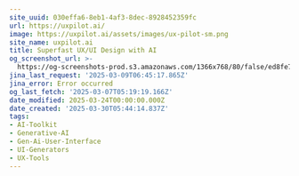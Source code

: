 ```yaml
---
site_uuid: 030effa6-8eb1-4af3-8dec-8928452359fc
url: https://uxpilot.ai/
image: https://uxpilot.ai/assets/images/ux-pilot-sm.png
site_name: uxpilot.ai
title: Superfast UX/UI Design with AI
og_screenshot_url: >-
  https://og-screenshots-prod.s3.amazonaws.com/1366x768/80/false/ed8fe7e07ce664a17a3bc7141a3c868c6b1f9d76f9e2572a0c8a0da0e4356c8d.jpeg
jina_last_request: '2025-03-09T06:45:17.865Z'
jina_error: Error occurred
og_last_fetch: '2025-03-07T05:19:19.166Z'
date_modified: 2025-03-24T00:00:00.000Z
date_created: '2025-03-30T05:44:14.837Z'
tags:
- AI-Toolkit
- Generative-AI
- Gen-Ai-User-Interface
- UI-Generators
- UX-Tools
---
```










